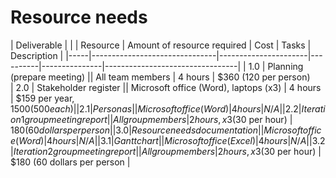 # Resource needs
| Deliverable |  | | Resource | Amount of resource required | Cost
| Tasks | Description |
|-----|-------------------------------|----------------------|----------|---------------|---------------------------------|
| 1.0 | Planning (prepare meeting) || All team members | 4 hours | $360 (120 per person)   
| 2.0 | Stakeholder register || Microsoft office (Word), laptops (x3) | 4 hours | $159 per year, $1500 (500 each) |
| 2.1 | Personas || Microsoft office (Word) | 4 hours | N/A | 
| 2.2 | Iteration 1 group meeting report || All group members | 2 hours, x3 ($30 per hour) | $180 (60 dollars per person |
| 3.0 | Resource needs documentation | | Microsoft office (Word) | 4 hours | N/A | 
| 3.1 | Gantt chart || Microsoft office (Excel) | 4 hours | N/A | 
| 3.2 | Iteration 2 group meeting report || All group members | 2 hours, x3 ($30 per hour) | $180 (60 dollars per person |